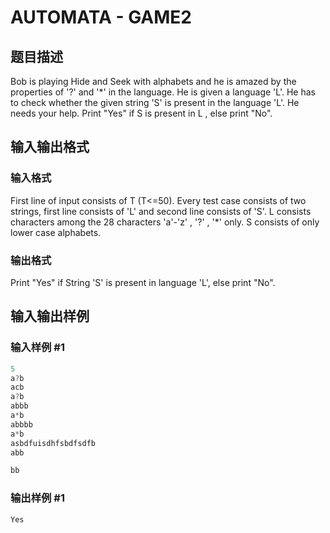 # AUTOMATA - GAME2

## 题目描述

Bob is playing Hide and Seek with alphabets and he is amazed by the properties of '?' and '\*' in the language. He is given a language 'L'. He has to check whether the given string 'S' is present in the language 'L'. He needs your help. Print "Yes" if S is present in L , else print "No".

## 输入输出格式

### 输入格式

First line of input consists of T (T<=50). Every test case consists of two strings, first line consists of 'L' and second line consists of 'S'. L consists characters among the 28 characters 'a'-'z' , '?' , '\*' only. S consists of only lower case alphabets.

### 输出格式

Print "Yes" if String 'S' is present in language 'L', else print "No".

## 输入输出样例

### 输入样例 #1

```cpp
5
a?b
acb
a?b
abbb
a*b
abbbb
a*b
asbdfuisdhfsbdfsdfb
abb

bb
```


### 输出样例 #1

```cpp
Yes
```


